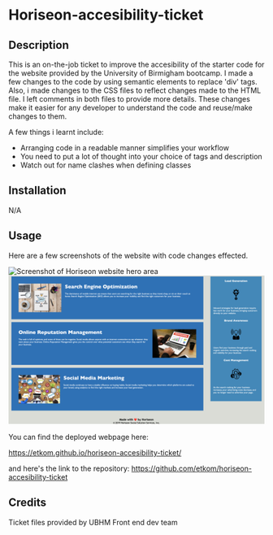 # Horiseon-accesibility-ticket

## Description

This is an on-the-job ticket to improve the accesibility of the starter code for the website provided by the University of Birmigham bootcamp. I made a few changes to the code by using semantic elements to replace 'div' tags.
Also, i made changes to the CSS files to reflect changes made to the HTML file. I left comments in both files to provide more details.
These changes make it easier for any developer to understand the code and reuse/make changes to them.

A few things i learnt include:
- Arranging code in a readable manner simplifies your workflow
- You need to put a lot of thought into your choice of tags and description
- Watch out for name clashes when defining classes


## Installation

N/A

## Usage
Here are a few screenshots of the website with code changes effected.

![Screenshot of Horiseon website hero area](starter/assets/images/horiseon-website-screenshot1.png)
![Screenshot of Horiseon website hero area](starter/assets/images/horiseon-website-screenshot2.png)

You can find the deployed webpage here: 

https://etkom.github.io/horiseon-accesibility-ticket/

and here's the link to the repository:
https://github.com/etkom/horiseon-accesibility-ticket

## Credits

Ticket files provided by UBHM Front end dev team
